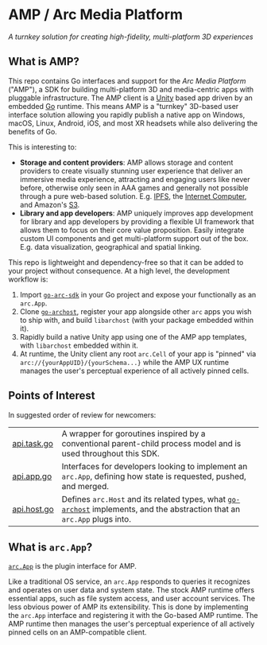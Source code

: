 # AMP / Arc Media Platform

_A turnkey solution for creating high-fidelity, multi-platform 3D experiences_

## What is AMP?

This repo contains Go interfaces and support for the _Arc Media Platform_ ("AMP"), a SDK for building multi-platform 3D and media-centric apps with pluggable infrastructure. The AMP client is a [Unity](https://unity.com) based app driven by an embedded [Go](https://golang.org) runtime.  This means AMP is a "turnkey" 3D-based user interface solution allowing you rapidly publish a native app on Windows, macOS, Linux, Android, iOS, and most XR headsets while also delivering the benefits of Go.

This is interesting to:
  - **Storage and content providers**: AMP allows storage and content providers to create visually stunning user experience that deliver an immersive media experience, attracting and engaging users like never before, otherwise only seen in AAA games and generally not possible through a pure web-based solution.  E.g. [IPFS](https://www.ipfs.com/), the [Internet Computer](https://dfinity.org/), and Amazon's [S3](https://aws.amazon.com/s3/).  
  - **Library and app developers**:  AMP uniquely improves app development for library and app developers by providing a flexible UI framework that allows them to focus on their core value proposition. Easily integrate custom UI components and get multi-platform support out of the box.  E.g. data visualization, geographical and spatial linking.
  
This repo is lightweight and dependency-free so that it can be added to your project without consequence.  At a high level, the development workflow is:

  1. Import [`go-arc-sdk`](https://github.com/arcspace/go-arc-sdk) in your Go project and expose your functionally as an `arc.App`.
  2. Clone [`go-archost`](https://github.com/arcspace/go-archost), register your app alongside other `arc` apps you wish to ship with, and build `libarchost` (with your package embedded within it).
  3. Rapidly build a native Unity app using one of the AMP app templates, with `libarchost` embedded within it.
  4. At runtime, the Unity client any root `arc.Cell` of your app is "pinned" via `arc://{yourAppUID}/{yourSchema...}` while the AMP UX runtime manages the user's perceptual experience of all actively pinned cells.
  
## Points of Interest

In suggested order of review for newcomers:

|                          |                                                                   |
|------------------------- | ------------------------------------------------------------------|
| [api.task.go](https://github.com/arcspace/go-arc-sdk/blob/main/stdlib/task/api.task.go)        | A wrapper for goroutines inspired by a conventional parent-child process model and is used throughout this SDK.              |
| [api.app.go](https://github.com/arcspace/go-arc-sdk/blob/main/apis/arc/api.app.go)    | Interfaces for developers looking to implement an `arc.App`, defining how state is requested, pushed, and merged.                |
| [api.host.go](https://github.com/arcspace/go-arc-sdk/blob/main/apis/arc/api.host.go) | Defines `arc.Host` and its related types, what [`go-archost`](https://github.com/arcspace/go-archost) implements, and the abstraction that an `arc.App` plugs into.             |

## What is `arc.App`?

[`arc.App`](https://github.com/arcspace/go-arc-sdk/blob/main/apis/arc/api.app.go) is the plugin interface for AMP.  

Like a traditional OS service, an `arc.App` responds to queries it recognizes and operates on user data and system state.   The stock AMP runtime offers essential apps, such as file system access, and user account services.  The less obvious power of AMP its extensibility. This is done by implementing the `arc.App` interface and registering it with the Go-based AMP runtime.  The AMP runtime then manages the user's perceptual experience of all actively pinned cells on an AMP-compatible client.